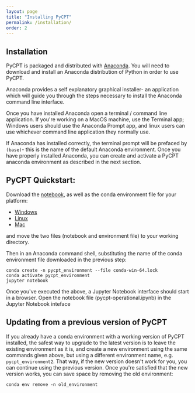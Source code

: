 ```yaml
---
layout: page
title: "Installing PyCPT"
permalink: /installation/
order: 2
---
```


## Installation

PyCPT is packaged and distributed with [Anaconda](https://www.anaconda.com/products/distribution). You will need to download and install an Anaconda distribution of Python in order to use PyCPT. 

Anaconda provides a self explanatory graphical installer- an application which will guide you through the steps necessary to install the Anaconda command line interface. 

Once you have installed Anaconda open a terminal / command line application. If you're working on a MacOS machine, use the Terminal app; Windows users should use the Anaconda Prompt app, and linux users can use whichever command line application they normally use. 

If Anaconda has installed correctly, the terminal prompt will be prefaced by ```(base)```- this is the name of the default Anaconda environment. Once you have properly installed Anaconda, you can create and activate a PyCPT anaconda environment as described in the next section. 

## PyCPT Quickstart:

Download the [notebook](https://github.com/iri-pycpt/notebooks/releases/latest/download/pycpt-operational.ipynb), as well as the conda environment file for your platform:

- [Windows](https://github.com/iri-pycpt/notebooks/releases/latest/download/conda-win-64.lock)
- [Linux](https://github.com/iri-pycpt/notebooks/releases/latest/download/conda-linux-64.lock)
- [Mac](https://github.com/iri-pycpt/notebooks/releases/latest/download/conda-osx-64.lock)

and move the two files (notebook and environment file) to your working directory.

Then in an Anaconda command shell, substituting the name of the conda environment file downloaded in the previous step:

```
conda create -n pycpt_environment --file conda-win-64.lock
conda activate pycpt_environment
jupyter notebook
```

Once you've executed the above, a Jupyter Notebook interface should start in a browser. Open the notebook file (pycpt-operational.ipynb) in the Jupyter Notebook inteface

## Updating from a previous version of PyCPT

If you already have a conda environment with a working version of PyCPT installed, the safest way to upgrade to the latest version is to leave the existing environment as it is, and create a new environment using the same commands given above, but using a different environment name, e.g. `pycpt_environment2`. That way, if the new version doesn't work for you, you can continue using the previous version. Once you're satisfied that the new version works, you can save space  by removing the old environment:
```
conda env remove -n old_environment
```



